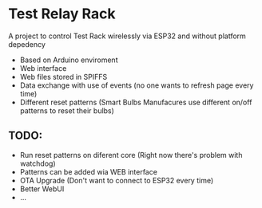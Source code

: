 # Test Relay Rack

A project to control Test Rack wirelessly via ESP32 and without platform depedency

- Based on Arduino enviroment
- Web interface
- Web files stored in SPIFFS
- Data exchange with use of events (no one wants to refresh page every time)
- Different reset patterns (Smart Bulbs Manufacures use different on/off patterns to reset their bulbs)

## TODO:
- Run reset patterns on diferent core (Right now there's problem with watchdog)
- Patterns can be added wia WEB interface
- OTA Upgrade (Don't want to connect to ESP32 every time)
- Better WebUI
- ...
